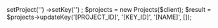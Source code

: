<?php

use Appwrite\Client;
use Appwrite\Services\Projects;

$client = new Client();

$client
    ->setProject('')
    ->setKey('')
;

$projects = new Projects($client);

$result = $projects->updateKey('[PROJECT_ID]', '[KEY_ID]', '[NAME]', []);